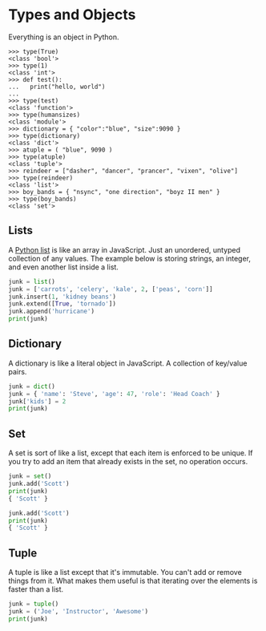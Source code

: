 # Types and Objects

Everything is an object in Python.

```
>>> type(True)
<class 'bool'>
>>> type(1)
<class 'int'>
>>> def test():
...   print("hello, world")
...
>>> type(test)
<class 'function'>
>>> type(humansizes)
<class 'module'>
>>> dictionary = { "color":"blue", "size":9090 }
>>> type(dictionary)
<class 'dict'>
>>> atuple = ( "blue", 9090 )
>>> type(atuple)
<class 'tuple'>
>>> reindeer = ["dasher", "dancer", "prancer", "vixen", "olive"]
>>> type(reindeer)
<class 'list'>
>>> boy_bands = { "nsync", "one direction", "boyz II men" }
>>> type(boy_bands)
<class 'set'>
```

## Lists

A [Python list](https://docs.python.org/3.6/tutorial/datastructures.html) is like an array in JavaScript. Just an unordered, untyped collection of any values. The example below is storing strings, an integer, and even another list inside a list.

```python
junk = list()
junk = ['carrots', 'celery', 'kale', 2, ['peas', 'corn']]
junk.insert(1, 'kidney beans')
junk.extend([True, 'tornado'])
junk.append('hurricane')
print(junk)
```

## Dictionary

A dictionary is like a literal object in JavaScript. A collection of key/value pairs.

```python
junk = dict()
junk = { 'name': 'Steve', 'age': 47, 'role': 'Head Coach' }
junk['kids'] = 2
print(junk)
```

## Set

A set is sort of like a list, except that each item is enforced to be unique. If you try to add an item that already exists in the set, no operation occurs.

```python
junk = set()
junk.add('Scott')
print(junk)
{ 'Scott' }

junk.add('Scott')
print(junk)
{ 'Scott' }
```

## Tuple

A tuple is like a list except that it's immutable. You can't add or remove things from it. What makes them useful is that iterating over the elements is faster than a list.

```python
junk = tuple()
junk = ('Joe', 'Instructor', 'Awesome')
print(junk)
```
